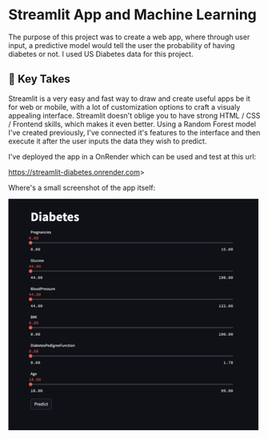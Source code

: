 # Streamlit App and Machine Learning

The purpose of this project was to create a web app, where through user input, a predictive model would tell the user the probability of having diabetes or not. I used US Diabetes data for this project.

## 📒 Key Takes 

Streamlit is a very easy and fast way to draw and create useful apps be it for web or mobile, with a lot of customization options to craft a visualy appealing interface. Streamlit doesn't oblige you to have strong HTML / CSS / Frontend skills, which makes it even better. 
Using a Random Forest model I've created previously, I've connected it's features to the interface and then execute it after the user inputs the data they wish to predict. 

I've deployed the app in a OnRender which can be used and test at this url: 

<https://streamlit-diabetes.onrender.com>>

Where's a small screenshot of the app itself: 

<img src="https://github.com/4GeeksAcademy/gustavolima-streamlit_project/blob/main/assets/app.png" width="500">
